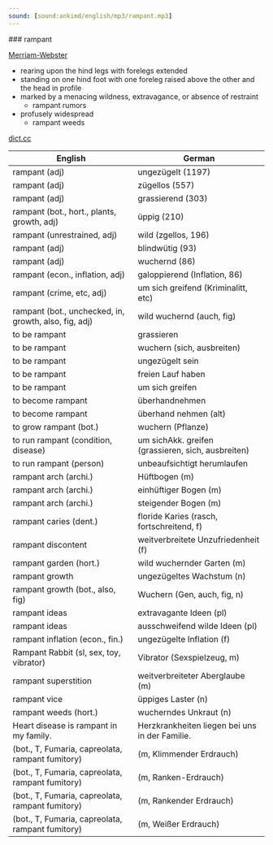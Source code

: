 ```yaml
---
sound: [sound:ankimd/english/mp3/rampant.mp3]
---
```


\### rampant

[Merriam-Webster](https://www.merriam-webster.com/dictionary/rampant)

- rearing upon the hind legs with forelegs extended
- standing on one hind foot with one foreleg raised above the other and the head in profile
- marked by a menacing wildness, extravagance, or absence of restraint
    - rampant rumors
- profusely widespread
    - rampant weeds

[dict.cc](https://www.dict.cc/rampant)

| English        | German       |
| -------------- | ------------ |
| rampant (adj) | ungezügelt (1197) |
| rampant (adj) | zügellos (557) |
| rampant (adj) | grassierend (303) |
| rampant (bot., hort., plants, growth, adj) | üppig (210) |
| rampant (unrestrained, adj) | wild (zgellos, 196) |
| rampant (adj) | blindwütig (93) |
| rampant (adj) | wuchernd (86) |
| rampant (econ., inflation, adj) | galoppierend (Inflation, 86) |
| rampant (crime, etc, adj) | um sich greifend (Kriminalitt, etc) |
| rampant (bot., unchecked, in, growth, also, fig, adj) | wild wuchernd (auch, fig) |
| to be rampant | grassieren |
| to be rampant | wuchern (sich, ausbreiten) |
| to be rampant | ungezügelt sein |
| to be rampant | freien Lauf haben |
| to be rampant | um sich greifen |
| to become rampant | überhandnehmen |
| to become rampant | überhand nehmen (alt) |
| to grow rampant (bot.) | wuchern (Pflanze) |
| to run rampant (condition, disease) | um sichAkk. greifen (grassieren, sich, ausbreiten) |
| to run rampant (person) | unbeaufsichtigt herumlaufen |
| rampant arch (archi.) | Hüftbogen (m) |
| rampant arch (archi.) | einhüftiger Bogen (m) |
| rampant arch (archi.) | steigender Bogen (m) |
| rampant caries (dent.) | floride Karies (rasch, fortschreitend, f) |
| rampant discontent | weitverbreitete Unzufriedenheit (f) |
| rampant garden (hort.) | wild wuchernder Garten (m) |
| rampant growth | ungezügeltes Wachstum (n) |
| rampant growth (bot., also, fig) | Wuchern (Gen, auch, fig, n) |
| rampant ideas | extravagante Ideen (pl) |
| rampant ideas | ausschweifend wilde Ideen (pl) |
| rampant inflation (econ., fin.) | ungezügelte Inflation (f) |
| Rampant Rabbit (sl, sex, toy, vibrator) | Vibrator (Sexspielzeug, m) |
| rampant superstition | weitverbreiteter Aberglaube (m) |
| rampant vice | üppiges Laster (n) |
| rampant weeds (hort.) | wucherndes Unkraut (n) |
| Heart disease is rampant in my family. | Herzkrankheiten liegen bei uns in der Familie. |
|  (bot., T, Fumaria, capreolata, rampant fumitory) |  (m, Klimmender Erdrauch) |
|  (bot., T, Fumaria, capreolata, rampant fumitory) |  (m, Ranken-Erdrauch) |
|  (bot., T, Fumaria, capreolata, rampant fumitory) |  (m, Rankender Erdrauch) |
|  (bot., T, Fumaria, capreolata, rampant fumitory) |  (m, Weißer Erdrauch) |

